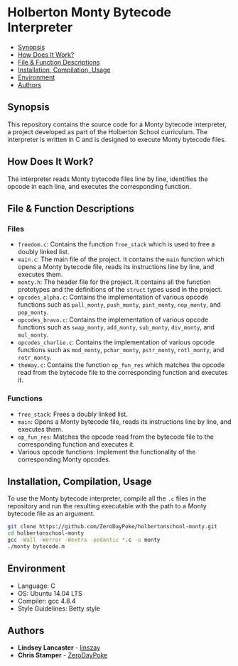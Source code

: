 # Holberton Monty Bytecode Interpreter

- [Synopsis](#holberton-monty-bytecode-interpreter)
- [How Does It Work?](#how-does-it-work)
- [File & Function Descriptions](#file--function-descriptions)
- [Installation, Compilation, Usage](#installation-compilation-usage)
- [Environment](#environment)
- [Authors](#authors)

## Synopsis

This repository contains the source code for a Monty bytecode interpreter, a project developed as part of the Holberton School curriculum. The interpreter is written in C and is designed to execute Monty bytecode files.

## How Does It Work?

The interpreter reads Monty bytecode files line by line, identifies the opcode in each line, and executes the corresponding function.

## File & Function Descriptions

### Files

- `freedom.c`: Contains the function `free_stack` which is used to free a doubly linked list.
- `main.c`: The main file of the project. It contains the `main` function which opens a Monty bytecode file, reads its instructions line by line, and executes them.
- `monty.h`: The header file for the project. It contains all the function prototypes and the definitions of the `struct` types used in the project.
- `opcodes_alpha.c`: Contains the implementation of various opcode functions such as `pall_monty`, `push_monty`, `pint_monty`, `nop_monty`, and `pop_monty`.
- `opcodes_bravo.c`: Contains the implementation of various opcode functions such as `swap_monty`, `add_monty`, `sub_monty`, `div_monty`, and `mul_monty`.
- `opcodes_charlie.c`: Contains the implementation of various opcode functions such as `mod_monty`, `pchar_monty`, `pstr_monty`, `rotl_monty`, and `rotr_monty`.
- `theWay.c`: Contains the function `op_fun_res` which matches the opcode read from the bytecode file to the corresponding function and executes it.

### Functions

- `free_stack`: Frees a doubly linked list.
- `main`: Opens a Monty bytecode file, reads its instructions line by line, and executes them.
- `op_fun_res`: Matches the opcode read from the bytecode file to the corresponding function and executes it.
- Various opcode functions: Implement the functionality of the corresponding Monty opcodes.

## Installation, Compilation, Usage

To use the Monty bytecode interpreter, compile all the `.c` files in the repository and run the resulting executable with the path to a Monty bytecode file as an argument.

```bash
git clone https://github.com/ZeroDayPoke/holbertonschool-monty.git
cd holbertonschool-monty
gcc -Wall -Werror -Wextra -pedantic *.c -o monty
./monty bytecode.m
```

## Environment

- Language: C
- OS: Ubuntu 14.04 LTS
- Compiler: gcc 4.8.4
- Style Guidelines: Betty style

## Authors

- **Lindsey Lancaster** - [linszay](https://github.com/linszay)
- **Chris Stamper** - [ZeroDayPoke](https://github.com/ZeroDayPoke)
